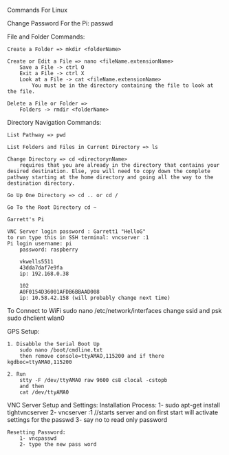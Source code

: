Commands For Linux

Change Password For the Pi:
	passwd

File and Folder Commands:

	Create a Folder => mkdir <folderName>
	
	Create or Edit a File => nano <fileName.extensionName>
		Save a File -> ctrl O
		Exit a File -> ctrl X
		Look at a File -> cat <fileName.extensionName>
			You must be in the directory containing the file to look at the file.

	Delete a File or Folder => 
		Folders -> rmdir <folderName>

Directory Navigation Commands:
	
	List Pathway => pwd

	List Folders and Files in Current Directory => ls

	Change Directory => cd <directorynName>
		requires that you are already in the directory that contains your desired destination. Else, you will need to copy down the complete pathway starting at the home directory and going all the way to the destination directory.

	Go Up One Directory => cd .. or cd /

	Go To the Root Directory cd ~

	Garrett's Pi

	VNC Server login password : Garrett1 "HelloG"
	to run type this in SSH terminal: vncserver :1
	Pi login username: pi
		password: raspberry

		vkwells5511
		43dda7daf7e9fa
		ip: 192.168.0.38

		102
		A0F0154D36001AFDB6BBAAD008
		ip: 10.58.42.158 (will probably change next time)

To Connect to WiFi 
	sudo nano /etc/network/interfaces
		change ssid and psk
	sudo dhclient wlan0

GPS Setup:

	1. Disabble the Serial Boot Up
		sudo nano /boot/cmdline.txt
		then remove console=ttyAMAO,115200 and if there kgdboc=ttyAMA0,115200

	2. Run 
		stty -F /dev/ttyAMA0 raw 9600 cs8 clocal -cstopb
		and then
		cat /dev/ttyAMA0

VNC Server Setup and Settings:
	Installation Process:
		1- sudo apt-get install tightvncserver
		2- vncserver :1 //starts server and on first start will activate settings for the passwd
		3- say no to read only password

	Resetting Password:
		1- vncpasswd
		2- type the new pass word

	
